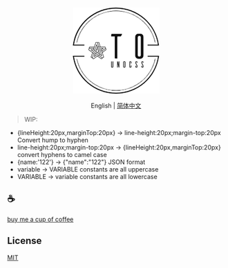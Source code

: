 <p align="center">
<img height="200" src="./assets/kv.png" alt="vscode-transfer">
</p>
<p align="center"> English | <a href="./README_zh.md">简体中文</a></p>

>WIP:
- {lineHeight:20px,marginTop:20px} -> line-height:20px;margin-top:20px Convert hump to hyphen
- line-height:20px;margin-top:20px -> {lineHeight:20px,marginTop:20px} convert hyphens to camel case
- {name:'122'} -> {"name":"122"} JSON format
- variable -> VARIABLE constants are all uppercase
- VARIABLE -> variable constants are all lowercase

## :coffee:

[buy me a cup of coffee](https://github.com/Simon-He95/sponsor)

## License

[MIT](./license)
